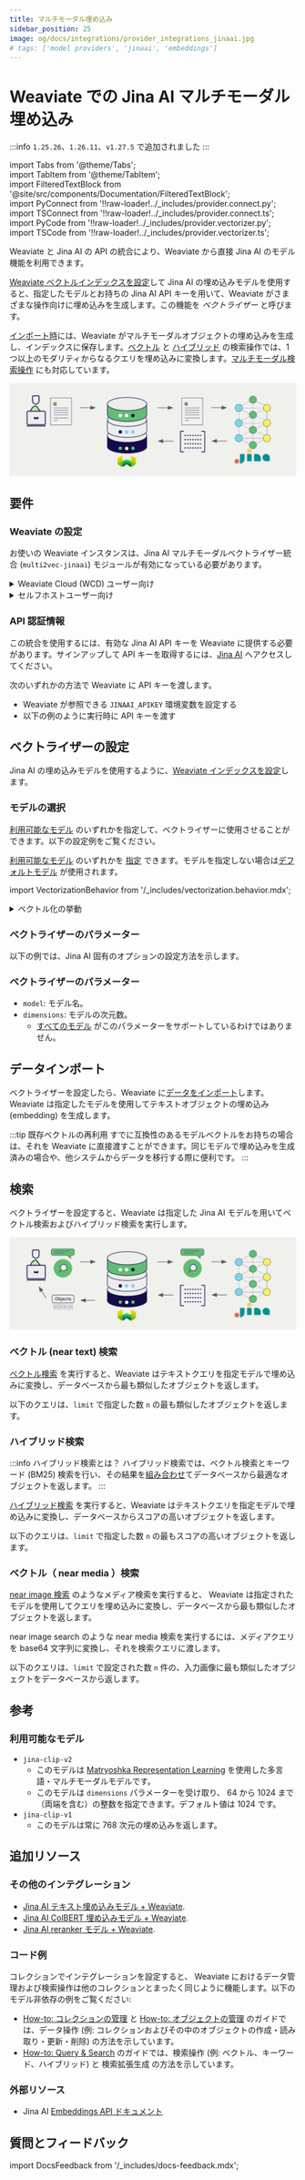 ```yaml
---
title: マルチモーダル埋め込み
sidebar_position: 25
image: og/docs/integrations/provider_integrations_jinaai.jpg
# tags: ['model providers', 'jinaai', 'embeddings']
---
```


# Weaviate での Jina AI マルチモーダル埋め込み

:::info `1.25.26`、`1.26.11`、`v1.27.5` で追加されました
:::

import Tabs from '@theme/Tabs';  
import TabItem from '@theme/TabItem';  
import FilteredTextBlock from '@site/src/components/Documentation/FilteredTextBlock';  
import PyConnect from '!!raw-loader!../_includes/provider.connect.py';  
import TSConnect from '!!raw-loader!../_includes/provider.connect.ts';  
import PyCode from '!!raw-loader!../_includes/provider.vectorizer.py';  
import TSCode from '!!raw-loader!../_includes/provider.vectorizer.ts';  

Weaviate と Jina AI の API の統合により、Weaviate から直接 Jina AI のモデル機能を利用できます。

[Weaviate ベクトルインデックスを設定](#configure-the-vectorizer)して Jina AI の埋め込みモデルを使用すると、指定したモデルとお持ちの Jina AI API キーを用いて、Weaviate がさまざまな操作向けに埋め込みを生成します。この機能を *ベクトライザー* と呼びます。

[インポート時](#data-import)には、Weaviate がマルチモーダルオブジェクトの埋め込みを生成し、インデックスに保存します。[ベクトル](#vector-near-text-search) と [ハイブリッド](#hybrid-search) の検索操作では、1 つ以上のモダリティからなるクエリを埋め込みに変換します。[マルチモーダル検索操作](#vector-near-media-search) にも対応しています。

![埋め込み統合のイラスト](../_includes/integration_jinaai_embedding.png)

## 要件

### Weaviate の設定

お使いの Weaviate インスタンスは、Jina AI マルチモーダルベクトライザー統合 (`multi2vec-jinaai`) モジュールが有効になっている必要があります。

<details>
  <summary>Weaviate Cloud (WCD) ユーザー向け</summary>

この統合は、Weaviate Cloud (WCD) のサーバーレスインスタンスではデフォルトで有効になっています。

</details>

<details>
  <summary>セルフホストユーザー向け</summary>

- [クラスターメタデータ](/deploy/configuration/meta.md) を確認し、モジュールが有効になっているか確認してください。  
- Weaviate でモジュールを有効にする方法は、[モジュール設定の方法](../../configuration/modules.md) をご覧ください。

</details>

### API 認証情報

この統合を使用するには、有効な Jina AI API キーを Weaviate に提供する必要があります。サインアップして API キーを取得するには、[Jina AI](https://jina.ai/embeddings/) へアクセスしてください。

次のいずれかの方法で Weaviate に API キーを渡します。

- Weaviate が参照できる `JINAAI_APIKEY` 環境変数を設定する  
- 以下の例のように実行時に API キーを渡す

<Tabs groupId="languages">

 <TabItem value="py" label="Python API v4">
    <FilteredTextBlock
      text={PyConnect}
      startMarker="# START JinaAIInstantiation"
      endMarker="# END JinaAIInstantiation"
      language="py"
    />
  </TabItem>

 <TabItem value="js" label="JS/TS API v3">
    <FilteredTextBlock
      text={TSConnect}
      startMarker="// START JinaAIInstantiation"
      endMarker="// END JinaAIInstantiation"
      language="ts"
    />
  </TabItem>

</Tabs>

## ベクトライザーの設定

Jina AI の埋め込みモデルを使用するように、[Weaviate インデックスを設定](../../manage-collections/vector-config.mdx#specify-a-vectorizer)します。

<Tabs groupId="languages">
  <TabItem value="py" label="Python API v4">
    <FilteredTextBlock
      text={PyCode}
      startMarker="# START BasicMMVectorizerJinaAI"
      endMarker="# END BasicMMVectorizerJinaAI"
      language="py"
    />
  </TabItem>

  <TabItem value="js" label="JS/TS API v3">
    <FilteredTextBlock
      text={TSCode}
      startMarker="// START BasicMMVectorizerJinaAI"
      endMarker="// END BasicMMVectorizerJinaAI"
      language="ts"
    />
  </TabItem>

</Tabs>

### モデルの選択

[利用可能なモデル](#available-models) のいずれかを指定して、ベクトライザーに使用させることができます。以下の設定例をご覧ください。

<Tabs groupId="languages">
  <TabItem value="py" label="Python API v4">
    <FilteredTextBlock
      text={PyCode}
      startMarker="# START MMVectorizerJinaCustomModel"
      endMarker="# END MMVectorizerJinaCustomModel"
      language="py"
    />
  </TabItem>

  <TabItem value="js" label="JS/TS API v3">
    <FilteredTextBlock
      text={TSCode}
      startMarker="// START MMVectorizerJinaCustomModel"
      endMarker="// END MMVectorizerJinaCustomModel"
      language="ts"
    />
  </TabItem>

</Tabs>

[利用可能なモデル](#available-models) のいずれかを [指定](#vectorizer-parameters) できます。モデルを指定しない場合は[デフォルトモデル](#available-models) が使用されます。

import VectorizationBehavior from '/_includes/vectorization.behavior.mdx';

<details>
  <summary>ベクトル化の挙動</summary>

<VectorizationBehavior/>

</details>

### ベクトライザーのパラメーター

以下の例では、Jina AI 固有のオプションの設定方法を示します。

<Tabs groupId="languages">
  <TabItem value="py" label="Python API v4">
    <FilteredTextBlock
      text={PyCode}
      startMarker="# START FullMMVectorizerJinaAI"
      endMarker="# END FullMMVectorizerJinaAI"
      language="py"
    />
  </TabItem>

  <TabItem value="js" label="JS/TS API v3">
    <FilteredTextBlock
      text={TSCode}
      startMarker="// START FullMMVectorizerJinaAI"
      endMarker="// END FullMMVectorizerJinaAI"
      language="ts"
    />
  </TabItem>
</Tabs>

### ベクトライザーのパラメーター

- `model`: モデル名。
- `dimensions`: モデルの次元数。  
  - [すべてのモデル](#available-models) がこのパラメーターをサポートしているわけではありません。

## データインポート

ベクトライザーを設定したら、Weaviate に[データをインポート](../../manage-objects/import.mdx)します。Weaviate は指定したモデルを使用してテキストオブジェクトの埋め込み (embedding) を生成します。

<Tabs groupId="languages">

 <TabItem value="py" label="Python API v4">
    <FilteredTextBlock
      text={PyCode}
      startMarker="# START MMBatchImportExample"
      endMarker="# END MMBatchImportExample"
      language="py"
    />
  </TabItem>

 <TabItem value="js" label="JS/TS API v3">
    <FilteredTextBlock
      text={TSCode}
      startMarker="// START MMBatchImportExample"
      endMarker="// END MMBatchImportExample"
      language="ts"
    />
  </TabItem>

</Tabs>

:::tip 既存ベクトルの再利用
すでに互換性のあるモデルベクトルをお持ちの場合は、それを Weaviate に直接渡すことができます。同じモデルで埋め込みを生成済みの場合や、他システムからデータを移行する際に便利です。
:::

## 検索

ベクトライザーを設定すると、Weaviate は指定した Jina AI モデルを用いてベクトル検索およびハイブリッド検索を実行します。

![検索時の埋め込み統合の図](../_includes/integration_jinaai_embedding_search.png)

### ベクトル (near text) 検索

[ベクトル検索](../../search/similarity.md#search-with-text) を実行すると、Weaviate はテキストクエリを指定モデルで埋め込みに変換し、データベースから最も類似したオブジェクトを返します。

以下のクエリは、`limit` で指定した数 `n` の最も類似したオブジェクトを返します。

<Tabs groupId="languages">

 <TabItem value="py" label="Python API v4">
    <FilteredTextBlock
      text={PyCode}
      startMarker="# START NearTextExample"
      endMarker="# END NearTextExample"
      language="py"
    />
  </TabItem>

 <TabItem value="js" label="JS/TS API v3">
    <FilteredTextBlock
      text={TSCode}
      startMarker="// START NearTextExample"
      endMarker="// END NearTextExample"
      language="ts"
    />
  </TabItem>

</Tabs>

### ハイブリッド検索

:::info ハイブリッド検索とは？
ハイブリッド検索では、ベクトル検索とキーワード (BM25) 検索を行い、その結果を[組み合わせ](../../search/hybrid.md)てデータベースから最適なオブジェクトを返します。
:::

[ハイブリッド検索](../../search/hybrid.md) を実行すると、Weaviate はテキストクエリを指定モデルで埋め込みに変換し、データベースからスコアの高いオブジェクトを返します。

以下のクエリは、`limit` で指定した数 `n` の最もスコアの高いオブジェクトを返します。

<Tabs groupId="languages">

 <TabItem value="py" label="Python API v4">
    <FilteredTextBlock
      text={PyCode}
      startMarker="# START HybridExample"
      endMarker="# END HybridExample"
      language="py"
    />
  </TabItem>

 <TabItem value="js" label="JS/TS API v3">
    <FilteredTextBlock
      text={TSCode}
      startMarker="// START HybridExample"
      endMarker="// END HybridExample"
      language="ts"
    />
  </TabItem>

</Tabs>



### ベクトル（ near media ）検索

[ near image 検索](../../search/similarity.md#search-with-image) のようなメディア検索を実行すると、 Weaviate は指定されたモデルを使用してクエリを埋め込みに変換し、データベースから最も類似したオブジェクトを返します。

near image search のような near media 検索を実行するには、メディアクエリを base64 文字列に変換し、それを検索クエリに渡します。

以下のクエリは、`limit` で設定された数 `n` 件の、入力画像に最も類似したオブジェクトをデータベースから返します。

<Tabs groupId="languages">

 <TabItem value="py" label="Python API v4">
    <FilteredTextBlock
      text={PyCode}
      startMarker="# START NearImageExample"
      endMarker="# END NearImageExample"
      language="py"
    />
  </TabItem>

 <TabItem value="js" label="JS/TS API v3">
    <FilteredTextBlock
      text={TSCode}
      startMarker="// START NearImageExample"
      endMarker="// END NearImageExample"
      language="ts"
    />
  </TabItem>

</Tabs>

## 参考

### 利用可能なモデル

- `jina-clip-v2`
    - このモデルは [Matryoshka Representation Learning](https://arxiv.org/abs/2205.13147) を使用した多言語・マルチモーダルモデルです。  
    - このモデルは `dimensions` パラメーターを受け取り、 64 から 1024 まで（両端を含む）の整数を指定できます。デフォルト値は 1024 です。
- `jina-clip-v1`
    - このモデルは常に 768 次元の埋め込みを返します。

## 追加リソース

### その他のインテグレーション

- [ Jina AI テキスト埋め込みモデル + Weaviate](./embeddings.md).
- [ Jina AI ColBERT 埋め込みモデル + Weaviate](./embeddings-colbert.md).
- [ Jina AI reranker モデル + Weaviate](./reranker.md).

### コード例

コレクションでインテグレーションを設定すると、 Weaviate におけるデータ管理および検索操作は他のコレクションとまったく同じように機能します。以下のモデル非依存の例をご覧ください:

- [How-to: コレクションの管理](../../manage-collections/index.mdx) と [How-to: オブジェクトの管理](../../manage-objects/index.mdx) のガイドでは、データ操作 (例: コレクションおよびその中のオブジェクトの作成・読み取り・更新・削除) の方法を示しています。
- [How-to: Query & Search](../../search/index.mdx) のガイドでは、検索操作 (例: ベクトル、キーワード、ハイブリッド) と 検索拡張生成 の方法を示しています。

### 外部リソース

- Jina AI [Embeddings API ドキュメント](https://jina.ai/embeddings/)

## 質問とフィードバック

import DocsFeedback from '/_includes/docs-feedback.mdx';

<DocsFeedback/>

